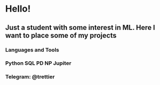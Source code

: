 # Hello!

## Just a student with some interest in ML. Here I want to place some of my projects

### Languages and Tools 
### Python SQL PD NP Jupiter

### Telegram: @trettier
